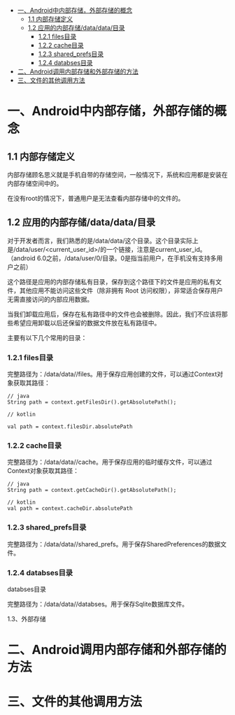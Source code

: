 
- [一、Android中内部存储，外部存储的概念](#一android中内部存储外部存储的概念)
  - [1.1 内部存储定义](#11-内部存储定义)
  - [1.2 应用的内部存储/data/data/目录](#12-应用的内部存储datadata目录)
    - [1.2.1 files目录](#121-files目录)
    - [1.2.2 cache目录](#122-cache目录)
    - [1.2.3 shared\_prefs目录](#123-shared_prefs目录)
    - [1.2.4 databses目录](#124-databses目录)
- [二、Android调用内部存储和外部存储的方法](#二android调用内部存储和外部存储的方法)
- [三、文件的其他调用方法](#三文件的其他调用方法)



# 一、Android中内部存储，外部存储的概念


## 1.1 内部存储定义

内部存储顾名思义就是手机自带的存储空间，一般情况下，系统和应用都是安装在内部存储空间中的。

在没有root的情况下，普通用户是无法查看内部存储中的文件的。

## 1.2 应用的内部存储/data/data/<packageName>目录

对于开发者而言，我们熟悉的是/data/data/<packageName>这个目录。这个目录实际上是/data/user/<current_user_id>/<package>的一个链接，注意是current_user_id。
（android 6.0之前，/data/user/0/<package>目录。0是指当前用户，在手机没有支持多用户之前）

这个路径是应用的内部存储私有目录，保存到这个路径下的文件是应用的私有文件，其他应用不能访问这些文件（除非拥有 Root 访问权限），非常适合保存用户无需直接访问的内部应用数据。

当我们卸载应用后，保存在私有路径中的文件也会被删除。因此，我们不应该将那些希望应用卸载以后还保留的数据文件放在私有路径中。

主要有以下几个常用的目录：

### 1.2.1 files目录

完整路径为：/data/data/<package>/files。用于保存应用创建的文件，可以通过Context对象获取其路径：

```
// java
String path = context.getFilesDir().getAbsolutePath();

// kotlin

val path = context.filesDir.absolutePath
```

### 1.2.2 cache目录

完整路径为：/data/data/<package>/cache。用于保存应用的临时缓存文件，可以通过Context对象获取其路径：

```
// java
String path = context.getCacheDir().getAbsolutePath();

// kotlin
val path = context.cacheDir.absolutePath
```

### 1.2.3 shared_prefs目录

完整路径为：/data/data/<package>/shared_prefs。用于保存SharedPreferences的数据文件。


### 1.2.4 databses目录

databses目录

完整路径为：/data/data/<package>/databses。用于保存Sqlite数据库文件。

1.3、外部存储

# 二、Android调用内部存储和外部存储的方法

# 三、文件的其他调用方法
